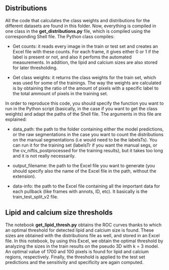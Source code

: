 ## Distributions

All the code that calculates the class weights and distributions for the different datasets are found in this folder. Now, everything is compiled in one class in the **get_distributions.py** file, which is compiled using the corresponding Shell file. The Python class compiles:

 - Get counts: it reads every image in the train or test set and creates an Excel file with these counts. For each frame, it gives either 0 or 1 if the label is present or not, and also it perfoms the automated measurements. In addition, the lipid and calcium sizes are also stored for later thresholding.

 - Get class weights: it returns the class weights for the train set, which was used for some of the trainings. The way the weights are calculated is by obtaining the ratio of the amount of pixels with a specific label to the total ammount of pixels in the training set.

 In order to reproduce this code, you should specify the function you want to run in the Python script (basically, in the case if you want to get the class weights) and adapt the paths of the Shell file. The arguments in this file are explained:

 - data_path: the path to the folder containing either the model predictions, or the raw segmentations in the case you want to count the distributions on the manual segmentations (i.e would need to be the labelsTs). You can run it for the training set (labelsTr if you want the manual segs, or the cv_niftis_postprocessed for the training results), but it takes too long and it is not really necessarily.

 - output_filename: the path to the Excel file you want to generate (you should specify also the name of the Excel file in the path, without the extension).

 - data-info: the path to the Excel file containing all the important data for each pullback (like frames with annots, ID, etc). It basically is the train_test_split_v2 file.


 ## Lipid and calcium size thresholds

 The notebook **get_lipid_thresh.py** obtains the ROC curves thanks to which an optimal threshold for detected lipid and calcium size is found. These sizes are obtained with the distributions file as well, and stored in an Excel file. In this notebook, by using this Excel, we obtain the optimal threshold by analyzing the sizes in the train results on the pseudo 3D with k = 3 model. An optimal value of 1700 and 100 pixels is found for lipid and calcium regions, respectively. Finally, the threshold is applied to the test set predictions and the sensitivity and specificity are again computed.
